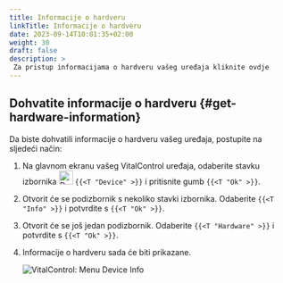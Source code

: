 ```yaml
---
title: Informacije o hardveru
linkTitle: Informacije o hardveru
date: 2023-09-14T10:01:35+02:00
weight: 30
draft: false
description: >
 Za pristup informacijama o hardveru vašeg uređaja kliknite ovdje
---
```

## Dohvatite informacije o hardveru {#get-hardware-information}

Da biste dohvatili informacije o hardveru vašeg uređaja, postupite na sljedeći način:

1. Na glavnom ekranu vašeg VitalControl uređaja, odaberite stavku izbornika <img src="/icons/device.svg" width="25" align="bottom" alt="Device" />  `{{<T "Device" >}}` i pritisnite gumb `{{<T "Ok" >}}`.

2. Otvorit će se podizbornik s nekoliko stavki izbornika. Odaberite `{{<T "Info" >}}` i potvrdite s `{{<T "Ok" >}}`.

3. Otvorit će se još jedan podizbornik. Odaberite `{{<T "Hardware" >}}` i potvrdite s `{{<T "Ok" >}}`.

4. Informacije o hardveru sada će biti prikazane.

   ![VitalControl: Menu Device Info](../images/hardware.png "Get hardware information")
